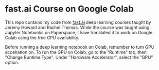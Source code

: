 # fast.ai Course on Google Colab

This repo contains my code from [fast.ai](https://fast.ai) deep learning courses taught by Jeremy Howard and Rachel Thomas.  While the course was taught using Jupyter Notebooks on Paperspace, I have translated it to work on Google Colab using the free GPU availability. 

Before running a deep learning notebook on Colab, remember to turn GPU accelration on. To run the GPU on Colab, go to the "Runtime" tab, then "Change Runtime Type". Under "Hardware Accelerator", select the "GPU" option. 
